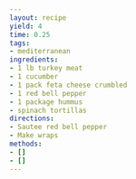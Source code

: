 ```yaml
---
layout: recipe
yield: 4
time: 0.25
tags:
- mediterranean
ingredients:
- 1 lb turkey meat
- 1 cucumber
- 1 pack feta cheese crumbled
- 1 red bell pepper
- 1 package hummus
- spinach tortillas
directions:
- Sautee red bell pepper
- Make wraps
methods:
- []
- []
---
```

